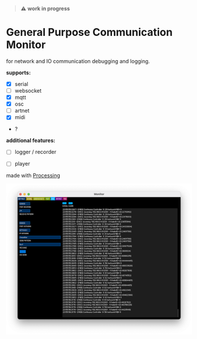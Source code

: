> :warning: **work in progress**

# General Purpose Communication Monitor
for network and IO communication debugging and logging. 

**supports:**
* [x] serial
* [ ] websocket
* [x] mqtt
* [x] osc
* [ ] artnet
* [x] midi
* ?

**additional features:** 
* [ ] logger / recorder
* [ ] player


made with [Processing](https://github.com/processing/processing) 

![](screen.png)
